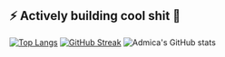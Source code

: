 ## ⚡ Actively building cool shit 👋
[![Top Langs](https://github-readme-stats.vercel.app/api/top-langs/?username=admica&theme=highcontrast&border_radius=4.2)](https://github.com/anuraghazra/github-readme-stats)
[![GitHub Streak](https://github-readme-streak-stats-chi-sage.vercel.app?user=admica&theme=highcontrast&border_radius=4.2&date_format=M%20j%5B%2C%20Y%5D&card_width=460&card_height=285)](https://git.io/streak-stats)
![Admica's GitHub stats](https://github-readme-stats.vercel.app/api?username=admica&show_icons=true&theme=highcontrast&border_radius=4.2&hide=prs)
